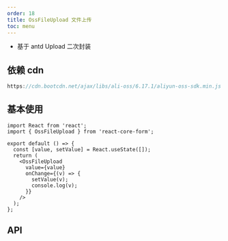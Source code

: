 ```yaml
---
order: 18
title: OssFileUpload 文件上传
toc: menu
---
```


<Alert>

- 基于 antd Upload 二次封装

</Alert>

## 依赖 cdn

```js
https://cdn.bootcdn.net/ajax/libs/ali-oss/6.17.1/aliyun-oss-sdk.min.js
```

## 基本使用

```tsx
import React from 'react';
import { OssFileUpload } from 'react-core-form';

export default () => {
  const [value, setValue] = React.useState([]);
  return (
    <OssFileUpload
      value={value}
      onChange={(v) => {
        setValue(v);
        console.log(v);
      }}
    />
  );
};
```

## API

<API src="../../src/oss-file-upload/index.tsx" hideTitle></API>
